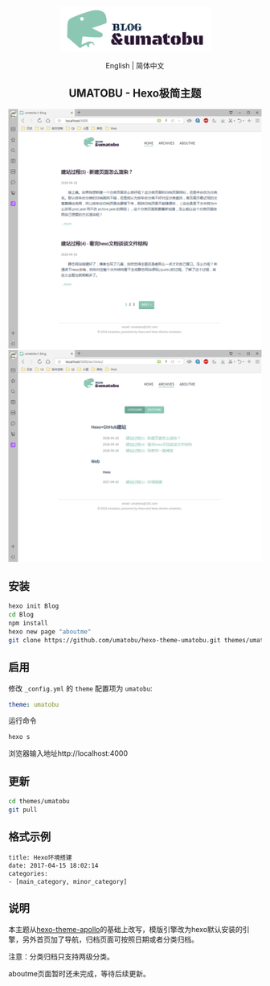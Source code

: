 
<p align="center"><img width="300" src="./show/logo.png"></p>

<div align="center"><a>English</a> | 简体中文</div>

<h2 align="center">UMATOBU - Hexo极简主题</h2>

![hexo-theme-umatobu](./show/show1.png) 
![hexo-theme-umatobu](./show/show2.png) 

## 安装

``` bash
hexo init Blog 
cd Blog 
npm install
hexo new page "aboutme"
git clone https://github.com/umatobu/hexo-theme-umatobu.git themes/umatobu
```

## 启用

修改 `_config.yml` 的 `theme` 配置项为 `umatobu`:

```yaml
theme: umatobu
```

运行命令
``` bash
hexo s
```

浏览器输入地址http://localhost:4000

## 更新

``` bash
cd themes/umatobu 
git pull
```

## 格式示例

```
title: Hexo环境搭建
date: 2017-04-15 18:02:14
categories:
- [main_category, minor_category]
```

## 说明

本主题从[hexo-theme-apollo]("https://github.com/pinggod/hexo-theme-apollo")的基础上改写，模版引擎改为hexo默认安装的引擎，另外首页加了导航，归档页面可按照日期或者分类归档。

注意：分类归档只支持两级分类。

aboutme页面暂时还未完成，等待后续更新。
